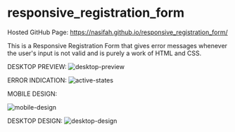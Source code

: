 # responsive_registration_form

Hosted GitHub Page: https://nasifah.github.io/responsive_registration_form/

This is a Responsive Registration Form that 
gives error messages whenever the user's input is not valid
and is purely a work of HTML and CSS.

DESKTOP PREVIEW:
![desktop-preview](https://user-images.githubusercontent.com/83665329/177439346-36341ba8-afba-49f3-8f22-4aac3f175e54.jpg)

ERROR INDICATION:
![active-states](https://user-images.githubusercontent.com/83665329/177439519-140f365f-f043-437b-a7ae-05a0969258d9.jpg)

MOBILE DESIGN:

![mobile-design](https://user-images.githubusercontent.com/83665329/177439507-0f2fa546-d705-4a00-9242-397ca61e0724.jpg)


DESKTOP DESIGN:
![desktop-design](https://user-images.githubusercontent.com/83665329/177439526-42d8b5bb-f46c-4af5-97c3-529547a32248.jpg)

